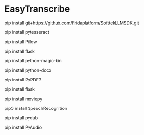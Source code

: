 # EasyTranscribe

pip install git+https://github.com/Fridaplatform/SofttekLLMSDK.git

pip install pytesseract

pip install Pillow

pip install flask

pip install python-magic-bin

pip install python-docx

pip install PyPDF2

pip install flask

pip install moviepy

pip3 install SpeechRecognition 

pip install pydub

pip install PyAudio 
